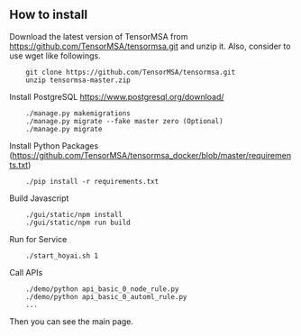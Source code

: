 ## How to install
Download the latest version of TensorMSA from https://github.com/TensorMSA/tensormsa.git and unzip it.
Also, consider to use wget like followings.
```
    git clone https://github.com/TensorMSA/tensormsa.git
    unzip tensormsa-master.zip
```
Install PostgreSQL https://www.postgresql.org/download/
```
    ./manage.py makemigrations
    ./manage.py migrate --fake master zero (Optional)
    ./manage.py migrate
```
Install Python Packages (https://github.com/TensorMSA/tensormsa_docker/blob/master/requirements.txt)
```
    ./pip install -r requirements.txt
```
Build Javascript
```
    ./gui/static/npm install
    ./gui/static/npm run build
```
Run for Service
```
    ./start_hoyai.sh 1
```
Call APIs
```
    ./demo/python api_basic_0_node_rule.py
    ./demo/python api_basic_0_automl_rule.py
    ...
```
Then you can see the main page.